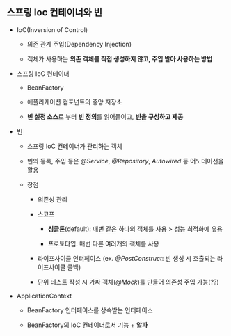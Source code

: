 ## 스프링 Ioc 컨테이너와 빈

- IoC(Inversion of Control)

  - 의존 관계 주입(Dependency Injection)
  
  - 객체가 사용하는 **의존 객체를 직접 생성하지 않고, 주입 받아 사용하는 방법**

- 스프링 IoC 컨테이너

  - BeanFactory
  
  - 애플리케이션 컴포넌트의 중앙 저장소
  
  - **빈 설정 소스**로 부터 **빈 정의**를 읽어들이고, **빈을 구성하고 제공**
  
- 빈

  - 스프링 IoC 컨테이너가 관리하는 객체
  
  - 빈의 등록, 주입 등은 *@Service*, *@Repository*, *Autowired* 등 어노테이션을 활용
  
  - 장점
  
    - 의존성 관리
  
    - 스코프
  
      - **싱글톤**(default): 매번 같은 하나의 객체를 사용 > 성능 최적화에 유용
    
      - 프로토타입: 매번 다른 여러개의 객체를 사용
      
    - 라이프사이클 인터페이스 (ex. *@PostConstruct*: 빈 생성 시 호출되는 라이프사이클 콜백)
    
    - 단위 테스트 작성 시 가짜 객체(*@Mock*)를 만들어 의존성 주입 가능(??)
    
- ApplicationContext
  
  - BeanFactory 인터페이스를 상속받는 인터페이스
  
  - BeanFactory의 IoC 컨테이너로서 기능 + **알파**
